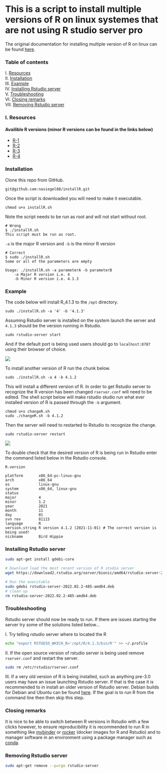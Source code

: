 # This is a script to install multiple versions of R on linux systemes that are not using R studio server pro

The original documentation for installing multiple version of R on linux can be found [here](https://support.rstudio.com/hc/en-us/articles/215488098-Installing-multiple-versions-of-R-on-Linux).

### Table of contents
I. [Resources](#Resources) \
II. [Installation](#Installation) \
III. [Example](#Example) \
IV. [Installing Rstudio server](#Installing-Rstudio-server) \
V. [Troubleshooting](#Troubleshooting) \
VI. [Closing remarks](#Closing-remarks) \
VII. [Removing Rstudio server](#Removing-Rstudio-server)

### I. Resources
#### Availible R versions (minor R versions can be found in the links below)
 - [R-1](https://cran.r-project.org/src/base/R-1/)
 - [R-2](https://cran.r-project.org/src/base/R-2/)
 - [R-3](https://cran.r-project.org/src/base/R-3/)
 - [R-4](https://cran.r-project.org/src/base/R-4/)

### Installation

Clone this repo from GitHub.

```bash=
git@github.com:nasiegel88/installR.git
```

Once the script is downloaded you will need to make it executable.
```bash=
chmod u+x installR.sh
```
Note the script needs to be run as root and will not start without root.
```bash=
# Wrong
$ ./installR.sh 
This script must be run as root.
```

`-a` is the major R version and `-b` is the minor R version
```bash=
# Correct
$ sudo ./installR.sh 
Some or all of the parameters are empty

Usage: ./installR.sh -a parameterA -b parameterB
	-a Major R version i.e. 4
	-b Minor R version i.e. 4.1.3
```

### Example

The code below will install R_4.1.3 to the `/opt` directory.
```bash=
sudo ./installR.sh -a '4' -b '4.1.3'
```

Assuming Rstudio server is installed on the system launch the server and `4.1.3` should be the version running in Rstudio.

```bash=
sudo rstudio-server start
```

And if the default port is being used users should go to `localhost:8787` using their browser of choice.

![](https://i.imgur.com/6xK96YP.png)

To install another version of R run the chunk below.
```bash=
sudo ./installR.sh -a 4 -b 4.1.2
```
This will install a different version of R. In order to get Rstudio server to recognize the R version has been changed `rserver.conf` will need to be edited. The shell script below will make rstudio studio run what ever installed version of R is passed through the `-b` argument.
```bash=
chmod u+x changeR.sh
sudo ./changeR.sh -b 4.1.2
```
Then the server will need to restarted to Rstudio to recognize the change.
```bash=
sudo rstudio-server restart
```

![](https://i.imgur.com/aoHfOxp.png)

To double check that the desired version of R is being run in Rstudio enter the command listed below in the Rstudio console.
```r=
R.version

platform       x86_64-pc-linux-gnu         
arch           x86_64                      
os             linux-gnu                   
system         x86_64, linux-gnu           
status                                     
major          4                           
minor          1.2                         
year           2021                        
month          11                          
day            01                          
svn rev        81115                       
language       R                           
version.string R version 4.1.2 (2021-11-01) # The correct version is being used!
nickname       Bird Hippie
```

### Installing Rstudio server

```bash
sudo apt-get install gdebi-core
```

```bash
# Download load the most recent version of R studio server
wget https://download2.rstudio.org/server/bionic/amd64/rstudio-server-2022.02.2-485-amd64.deb
```

```bash
# Run the executable
sudo gdebi rstudio-server-2022.02.2-485-amd64.deb
# clean up
rm rstudio-server-2022.02.2-485-amd64.deb 
```

### Troubleshooting

Rstudio server should now be ready to run. If there are issues starting the server try some of the solutions listed below... 

I. Try telling rstudio server where to located the R
```bash
echo "export RSTUDIO_WHICH_R='/opt/R/4.1.3/bin/R'" >> ~/.profile 
```

II. If the open source version of rstudio server is being used remove `rserver.conf` and restart the server.
```bash
sudo rm /etc/rstudio/rserver.conf
```

III. If a very old version of R is being installed, such as anything pre-3.0 users may have an issue launching Rstudio server. If that is the case it is recommended to in install an older version of Rstudio server. Debian builds for Debian and Ubuntu can be found [here](https://dailies.rstudio.com/rstudio/prairie-trillium/server/debian9/). If the goal is to run R from the command line then then skip this step.

### Closing remarks

It is nice to be able to switch between R versions in Rstudio with a few clicks however, to ensure reproducibility it is recommended to run R in something like [mybinder](https://the-turing-way.netlify.app/communication/binder/zero-to-binder.html) or [rocker](https://github.com/rocker-org/rocker) (docker images for R and Rstudio) and to manager software in an environment using a package manager such as [conda](https://docs.conda.io/projects/conda/en/latest/user-guide/getting-started.html).

### Removing Rstudio server

```bash
sudo apt-get remove --purge rstudio-server
```
